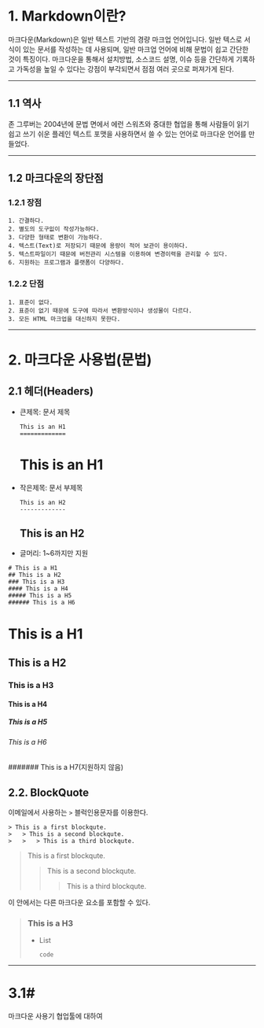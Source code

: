 # 1. Markdown이란?<br>
마크다운(Markdown)은 일반 텍스트 기반의 경량 마크업 언어입니다. 일반 텍스로 서식이 있는 문서를 작성하는 데 사용되며, 일반 마크업
언어에 비해 문법이 쉽고 간단한 것이 특징이다. 마크다운을 통해서 설치방법, 소스코드 설명, 이슈 등을 간단하게 기록하고 가독성을 높일 수 있다는 강점이
부각되면서 점점 여러 곳으로 퍼져가게 된다.
<br><hr>
## 1.1 역사<br>
존 그루버는 2004년에 문법 면에서 에런 스워츠와 중대한 협업을 통해 사람들이 읽기 쉽고 쓰기 쉬운 플레인 텍스트 포맷을 사용하면서 쓸 수 있는 언어로 마크다운 언어를 만들었다. 
<br><hr>
## 1.2 마크다운의 장단점
### 1.2.1 장점
    1. 간결하다.
    2. 별도의 도구잆이 작성가능하다.
    3. 다양한 형태로 변환이 가능하다.
    4. 텍스트(Text)로 저장되기 때문에 용량이 적어 보관이 용이하다.
    5. 텍스트파일이기 때문에 버전관리 시스템을 이용하여 변경이력을 관리할 수 있다.
    6. 지원하는 프로그램과 플랫폼이 다양하다.
    
### 1.2.2 단점
    1. 표준이 없다.
    2. 표준이 없기 때문에 도구에 따라서 변환방식이나 생성물이 다르다.
    3. 모든 HTML 마크업을 대신하지 못한다.

****
# 2. 마크다운 사용법(문법)
## 2.1 헤더(Headers)
* 큰제목: 문서 제목
    ```
    This is an H1
    =============
    ```
    This is an H1
    =============

* 작은제목: 문서 부제목
    ```
    This is an H2
    -------------
    ```
    This is an H2
    -------------

* 글머리: 1~6까지만 지원
```
# This is a H1
## This is a H2
### This is a H3
#### This is a H4
##### This is a H5
###### This is a H6
```
# This is a H1
## This is a H2
### This is a H3
#### This is a H4
##### This is a H5
###### This is a H6
####### This is a H7(지원하지 않음)

## 2.2. BlockQuote
이메일에서 사용하는 ```>``` 블럭인용문자를 이용한다.
```
> This is a first blockqute.
>	> This is a second blockqute.
>	>	> This is a third blockqute.
```
> This is a first blockqute.
>	> This is a second blockqute.
>	>	> This is a third blockqute.

이 안에서는 다른 마크다운 요소를 포함할 수 있다.
> ### This is a H3
> * List
>	```
>	code
>	```

**** 
# 3.1#
마크다운 사용기
협업툴에 대하여

